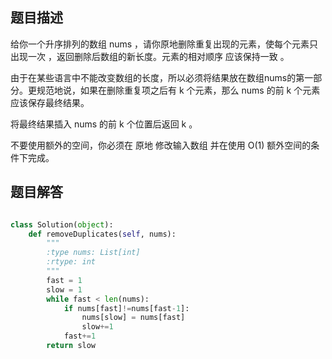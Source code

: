 ## 题目描述

给你一个升序排列的数组 nums ，请你原地删除重复出现的元素，使每个元素只出现一次 ，返回删除后数组的新长度。元素的相对顺序 应该保持一致 。

由于在某些语言中不能改变数组的长度，所以必须将结果放在数组nums的第一部分。更规范地说，如果在删除重复项之后有 k 个元素，那么 nums 的前 k 个元素应该保存最终结果。

将最终结果插入 nums 的前 k 个位置后返回 k 。

不要使用额外的空间，你必须在 原地 修改输入数组 并在使用 O(1) 额外空间的条件下完成。

## 题目解答

```python

class Solution(object):
    def removeDuplicates(self, nums):
        """
        :type nums: List[int]
        :rtype: int
        """
        fast = 1
        slow = 1
        while fast < len(nums):
            if nums[fast]!=nums[fast-1]:
                nums[slow] = nums[fast]
                slow+=1
            fast+=1
        return slow
```
